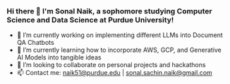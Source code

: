 ### Hi there 👋 I'm Sonal Naik, a sophomore studying Computer Science and Data Science at Purdue University!

- 🔭 I’m currently working on implementing different LLMs into Document QA Chatbots
- 🌱 I’m currently learning how to incorporate AWS, GCP, and Generative AI Models into tangible ideas
- 👯 I’m looking to collaborate on personal projects and hackathons
- 📫 Contact me: naik51@purdue.edu | sonal.sachin.naik@gmail.com
